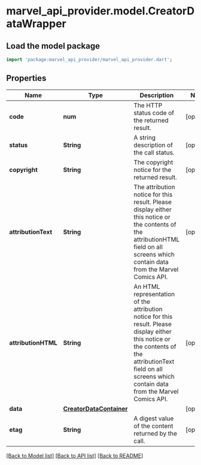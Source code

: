 # marvel_api_provider.model.CreatorDataWrapper

## Load the model package
```dart
import 'package:marvel_api_provider/marvel_api_provider.dart';
```

## Properties
Name | Type | Description | Notes
------------ | ------------- | ------------- | -------------
**code** | **num** | The HTTP status code of the returned result. | [optional] 
**status** | **String** | A string description of the call status. | [optional] 
**copyright** | **String** | The copyright notice for the returned result. | [optional] 
**attributionText** | **String** | The attribution notice for this result.  Please display either this notice or the contents of the attributionHTML field on all screens which contain data from the Marvel Comics API. | [optional] 
**attributionHTML** | **String** | An HTML representation of the attribution notice for this result.  Please display either this notice or the contents of the attributionText field on all screens which contain data from the Marvel Comics API. | [optional] 
**data** | [**CreatorDataContainer**](CreatorDataContainer.md) |  | [optional] 
**etag** | **String** | A digest value of the content returned by the call. | [optional] 

[[Back to Model list]](../README.md#documentation-for-models) [[Back to API list]](../README.md#documentation-for-api-endpoints) [[Back to README]](../README.md)


